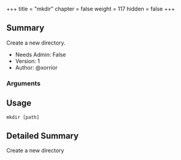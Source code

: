 +++
title = "mkdir"
chapter = false
weight = 117
hidden = false
+++

## Summary
Create a new directory.
  
- Needs Admin: False  
- Version: 1  
- Author: @xorrior  

### Arguments

## Usage

```
mkdir [path]
```


## Detailed Summary

Create a new directory